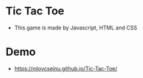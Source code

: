 # Tic Tac Toe
- This game is made by Javascript, HTML and CSS
# Demo
- https://niloycsejnu.github.io/Tic-Tac-Toe/
